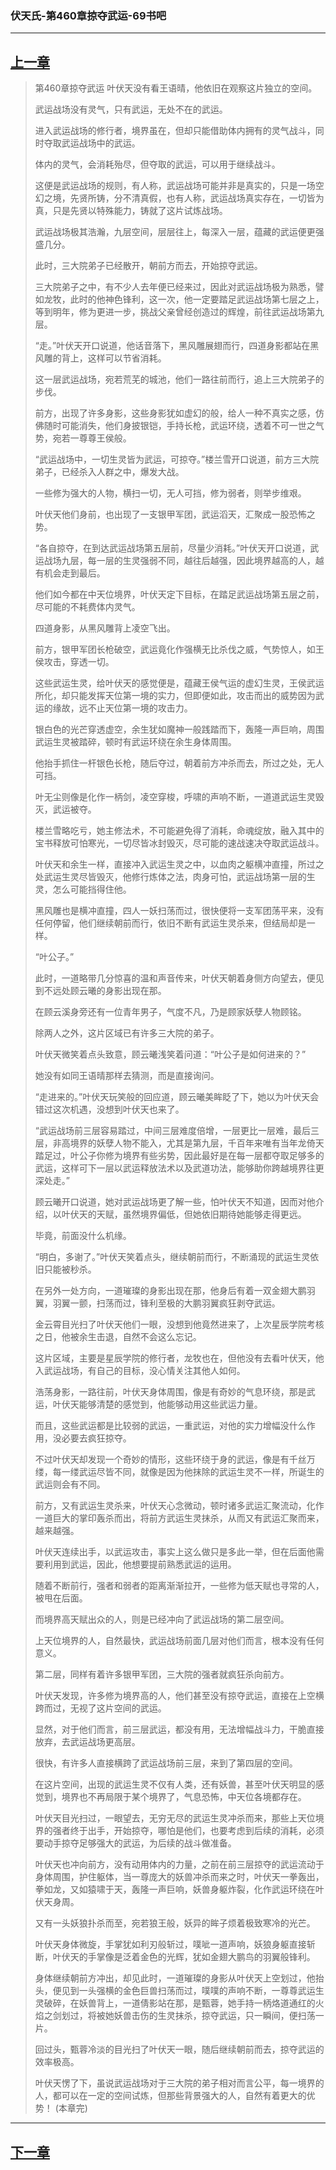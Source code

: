 ### 伏天氏-第460章掠夺武运-69书吧

--------
[上一章](./8b6fa75eb7750e1e4ee7ad1661d19efc.md)
--------


>
>
>
>第460章掠夺武运
>叶伏天没有看王语晴，他依旧在观察这片独立的空间。
>
>武运战场没有灵气，只有武运，无处不在的武运。
>
>进入武运战场的修行者，境界虽在，但却只能借助体内拥有的灵气战斗，同时夺取武运战场中的武运。
>
>体内的灵气，会消耗殆尽，但夺取的武运，可以用于继续战斗。
>
>这便是武运战场的规则，有人称，武运战场可能并非是真实的，只是一场空幻之境，先贤所铸，分不清真假，也有人称，武运战场真实存在，一切皆为真，只是先贤以特殊能力，铸就了这片试炼战场。
>
>武运战场极其浩瀚，九层空间，层层往上，每深入一层，蕴藏的武运便更强盛几分。
>
>此时，三大院弟子已经散开，朝前方而去，开始掠夺武运。
>
>三大院弟子之中，有不少人去年便已经来过，因此对武运战场极为熟悉，譬如龙牧，此时的他神色锋利，这一次，他一定要踏足武运战场第七层之上，等到明年，修为更进一步，挑战父亲曾经创造过的辉煌，前往武运战场第九层。
>
>“走。”叶伏天开口说道，他话音落下，黑风雕展翅而行，四道身影都站在黑风雕的背上，这样可以节省消耗。
>
>这一层武运战场，宛若荒芜的城池，他们一路往前而行，追上三大院弟子的步伐。
>
>前方，出现了许多身影，这些身影犹如虚幻的般，给人一种不真实之感，仿佛随时可能消失，他们身披银铠，手持长枪，武运环绕，透着不可一世之气势，宛若一尊尊王侯般。
>
>“武运战场中，一切生灵皆为武运，可掠夺。”楼兰雪开口说道，前方三大院弟子，已经杀入人群之中，爆发大战。
>
>一些修为强大的人物，横扫一切，无人可挡，修为弱者，则举步维艰。
>
>叶伏天他们身前，也出现了一支银甲军团，武运滔天，汇聚成一股恐怖之势。
>
>“各自掠夺，在到达武运战场第五层前，尽量少消耗。”叶伏天开口说道，武运战场九层，每一层的生灵强弱不同，越往后越强，因此境界越高的人，越有机会走到最后。
>
>他们如今都在中天位境界，叶伏天定下目标，在踏足武运战场第五层之前，尽可能的不耗费体内灵气。
>
>四道身影，从黑风雕背上凌空飞出。
>
>前方，银甲军团长枪破空，武运竟化作强横无比杀伐之威，气势惊人，如王侯攻击，穿透一切。
>
>这些武运生灵，给叶伏天的感觉便是，蕴藏王侯气运的虚幻生灵，王侯武运所化，却只能发挥天位第一境的实力，但即便如此，攻击而出的威势因为武运的缘故，远不止天位第一境的攻击力。
>
>银白色的光芒穿透虚空，余生犹如魔神一般践踏而下，轰隆一声巨响，周围武运生灵被踏碎，顿时有武运环绕在余生身体周围。
>
>他抬手抓住一杆银色长枪，随后夺过，朝着前方冲杀而去，所过之处，无人可挡。
>
>叶无尘则像是化作一柄剑，凌空穿梭，呼啸的声响不断，一道道武运生灵毁灭，武运被夺。
>
>楼兰雪略吃亏，她主修法术，不可能避免得了消耗，命魂绽放，融入其中的宝书释放可怕寒光，一切尽皆冰封毁灭，尽可能的速战速决夺取武运战斗。
>
>叶伏天和余生一样，直接冲入武运生灵之中，以血肉之躯横冲直撞，所过之处武运生灵尽皆毁灭，他修行炼体之法，肉身可怕，武运战场第一层的生灵，怎么可能挡得住他。
>
>黑风雕也是横冲直撞，四人一妖扫荡而过，很快便将一支军团荡平来，没有任何停留，他们继续朝前而行，依旧不断有武运生灵杀来，但结局却是一样。
>
>“叶公子。”
>
>此时，一道略带几分惊喜的温和声音传来，叶伏天朝着身侧方向望去，便见到不远处顾云曦的身影出现在那。
>
>在顾云溪身旁还有一位青年男子，气度不凡，乃是顾家妖孽人物顾铭。
>
>除两人之外，这片区域已有许多三大院的弟子。
>
>叶伏天微笑着点头致意，顾云曦浅笑着问道：“叶公子是如何进来的？”
>
>她没有如同王语晴那样去猜测，而是直接询问。
>
>“走进来的。”叶伏天玩笑般的回应道，顾云曦美眸眨了下，她以为叶伏天会错过这次机遇，没想到叶伏天也来了。
>
>“武运战场前三层容易踏过，中间三层难度倍增，一层更比一层难，最后三层，非高境界的妖孽人物不能入，尤其是第九层，千百年来唯有当年龙倚天踏足过，叶公子你修为境界有些劣势，因此最好是在每一层都夺取足够多的武运，这样可下一层以武运释放法术以及武道功法，能够助你跨越境界往更深处走。”
>
>顾云曦开口说道，她对武运战场更了解一些，怕叶伏天不知道，因而对他介绍，以叶伏天的天赋，虽然境界偏低，但她依旧期待她能够走得更远。
>
>毕竟，前面没什么机缘。
>
>“明白，多谢了。”叶伏天笑着点头，继续朝前而行，不断涌现的武运生灵依旧只能被秒杀。
>
>在另外一处方向，一道璀璨的身影出现在那，他身后有着一双金翅大鹏羽翼，羽翼一颤，扫荡而过，锋利至极的大鹏羽翼疯狂剥夺武运。
>
>金云霄目光扫了叶伏天他们一眼，没想到他竟然进来了，上次星辰学院考核之日，他被余生击退，自然不会这么忘记。
>
>这片区域，主要是星辰学院的修行者，龙牧也在，但他没有去看叶伏天，他入武运战场，有自己的目标，没心情关注其他人如何。
>
>浩荡身影，一路往前，叶伏天身体周围，像是有奇妙的气息环绕，那是武运，叶伏天能够清楚的感觉到，他能够动用这些武运力量。
>
>而且，这些武运都是比较弱的武运，一重武运，对他的实力增幅没什么作用，没必要去疯狂掠夺。
>
>不过叶伏天却发现一个奇妙的情形，这些环绕于身的武运，像是有千丝万缕，每一缕武运尽皆不同，就像是因为他抹除的武运生灵不一样，所诞生的武运则会有不同。
>
>前方，又有武运生灵杀来，叶伏天心念微动，顿时诸多武运汇聚流动，化作一道巨大的掌印轰杀而出，将前方武运生灵抹杀，从而又有武运汇聚而来，越来越强。
>
>叶伏天连续出手，以武运攻击，事实上这么做只是多此一举，但在后面他需要利用到武运，因此，他想要提前熟悉武运的运用。
>
>随着不断前行，强者和弱者的距离渐渐拉开，一些修为低天赋也寻常的人，被甩在后面。
>
>而境界高天赋出众的人，则是已经冲向了武运战场的第二层空间。
>
>上天位境界的人，自然最快，武运战场前面几层对他们而言，根本没有任何意义。
>
>第二层，同样有着许多银甲军团，三大院的强者就疯狂杀向前方。
>
>叶伏天发现，许多修为境界高的人，他们甚至没有掠夺武运，直接在上空横跨而过，无视了这片空间的武运。
>
>显然，对于他们而言，前三层武运，都没有用，无法增幅战斗力，干脆直接放弃，去武运战场更高层。
>
>很快，有许多人直接横跨了武运战场前三层，来到了第四层的空间。
>
>在这片空间，出现的武运生灵不仅有人类，还有妖兽，甚至叶伏天明显的感觉到，境界也不再局限于某个境界了，气息恐怖，中天位各境都存在。
>
>叶伏天目光扫过，一眼望去，无穷无尽的武运生灵冲杀而来，那些上天位境界的强者终于出手，开始掠夺，哪怕是他们，也要考虑到后续的消耗，必须要动手掠夺足够强大的武运，为后续的战斗做准备。
>
>叶伏天也冲向前方，没有动用体内的力量，之前在前三层掠夺的武运流动于身体周围，护住躯体，当一尊庞大的妖兽冲杀而来之时，叶伏天一拳轰出，拳如龙，又如猿啸于天，轰隆一声巨响，妖兽身躯炸裂，化作武运环绕在叶伏天身周。
>
>又有一头妖狼扑杀而至，宛若狼王般，妖异的眸子烦着极致寒冷的光芒。
>
>叶伏天身体微旋，手掌犹如利刃般斩过，噗呲一道声响，妖狼身躯直接斩断，叶伏天的手掌像是泛着金色的光辉，犹如金翅大鹏鸟的羽翼般锋利。
>
>身体继续朝前方冲出，却见此时，一道璀璨的身影从叶伏天上空划过，他抬头，便见到一头强横的金色巨兽扫荡而过，噗噗的声响不断，一尊尊武运生灵破碎，在妖兽背上，一道倩影站在那，是甄蓉，她手持一柄烙道通红的火焰之剑划过，将被她妖兽击伤的生灵抹杀，掠夺武运，只一瞬间，便扫荡一片。
>
>回过头，甄蓉冷淡的目光扫了叶伏天一眼，随后继续朝前而去，掠夺武运的效率极高。
>
>叶伏天愣了下，虽说武运战场对于三大院的弟子相对而言公平，每一境界的人，都可以在一定的空间试炼，但那些背景强大的人，自然有着更大的优势！
>(本章完)
>
>

--------
[下一章](./fa926c70dedfc96bda2a13b90136734f.md)
--------

